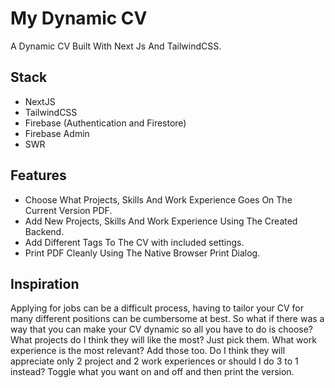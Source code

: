 # My Dynamic CV
A Dynamic CV Built With Next Js And TailwindCSS.

## Stack

* NextJS
* TailwindCSS
* Firebase (Authentication and Firestore)
* Firebase Admin
* SWR

## Features

* Choose What Projects, Skills And Work Experience Goes On The Current Version PDF.
* Add New Projects, Skills And Work Experience Using The Created Backend.
* Add Different Tags To The CV with included settings.
* Print PDF Cleanly Using The Native Browser Print Dialog.

## Inspiration

Applying for jobs can be a difficult process, having to tailor your CV for many different positions can be cumbersome at best. So what if there was a way that you can make your CV dynamic so all you have to do is choose? What projects do I think they will like the most? Just pick them. What work experience is the most relevant? Add those too. Do I think they will appreciate only 2 project and 2 work experiences or should I do 3 to 1 instead? Toggle what you want on and off and then print the version.
